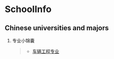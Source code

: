 # SchoolInfo
## Chinese universities and majors
1.  专业小锦囊
    >- [车辆工程专业](Majors/vehicle-engineering.md)
    
